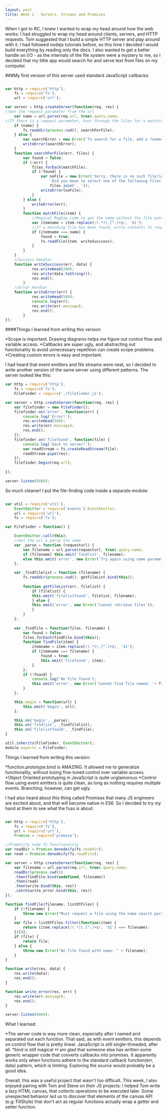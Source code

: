 ```yaml
---
layout: post
title: Week 2 - Servers, Streams and Promises
---
```


When I got to RC, I knew I wanted to wrap my head around how the web works: I had struggled to wrap my head around clients, servers, and HTTP requests. Tom suggested that I build a simple HTTP server and play around with it. I had followed nodejs tutorials before, so this time I decided I would build everything by reading only the docs. I also wanted to get a better handle on I/O - as the internals of the file system were a mystery to me, so I decided that my little app would search for and serve text from files on my computer.

###My first version of this server used standard JavaScript callbacks:

``` javascript

var http = require('http'),
	fs = require('fs'),
	url = require('url');

var server = http.createServer(function(req, res) {
//Get the request parameter from the url
	var name = url.parse(req.url, true).query.name;
//If there is a request parameter, hunt through the files for a matching filename
	if (name) {
		fs.readdir(process.cwd(), searchForFile);
	} else {
		var searchError = new Error('To search for a file, add a ?name=... to your url')
		writeError(searchError);
	}
	function searchForFile(err, files) {
		var found = false;
		if (!err) {
			files.forEach(matchFile);
			if (!found) {
				var noFile = new Error('Sorry, there is no such file!\n' +
					'Did you mean to select one of the following files:\n' + 
					files.join(', '));
				writeError(noFile);
			} 
		} else {
			writeError(err);
		}
		function matchFile(item) {
			//Magical RegExp code to get the name without the file extension
			var itemname = item.replace(/(.*)\.[^.]+$/, '$1');
			//If a matching file has been found, write contents to response
			if (itemname === name) {
				found = true;
				fs.readFile(item, writeSucccess);
			}
		}		
	}
	//Success Handler
	function writeSucccess(err, data) {
			res.writeHead(200);
			res.write(data.toString());
			res.end();
		}
	//Error Handler
	function writeError(err) {
			res.writeHead(500);
			console.log(err);
			res.write(err.message);
			res.end();
		}
});
```

####Things I learned from writing this version: 

*Scope is important. Drawing diagrams helps me figure out control flow and variable access. 
*Callbacks are super ugly, and abstracting out functionality to avoid unnecessary repetition can create scope problems.
*Creating custom errors is easy and important.

I had heard that event emitters and file streams were neat, so I decided to write another version of the same server using different patterns. The server looked like this:

``` js
var http = require('http'),
	fs = require('fs'),
	FileFinder = require('./filefinder.js');

var server = http.createServer(function(req, res) {
	var filefinder = new FileFinder();
	filefinder.on('error', function(err) {
		console.log('Error!');
		res.writeHead(500);
		res.write(err.message);
		res.end();
	});
	filefinder.on('filefound', function(file) {
		console.log('back to server!');
		var readStream = fs.createReadStream(file);
		readStream.pipe(res);
	});
	filefinder.begin(req.url);
	
});

server.listen(8080);
```

So much cleaner! I put the file-finding code inside a separate module:

``` js

var util = require('util'),
	EventEmitter = require('events').EventEmitter,
	url = require('url'),
	fs = require('fs');

var FileFinder = function() {

	EventEmitter.call(this);
	//Get the url & parse the name
	var _parse = function (requesturl) {
		var filename = url.parse(requesturl, true).query.name;
		if (filename) this.emit('findlist', filename);
		else this.emit('error', new Error('Try again using name parameter'));
	};

	var _findfilelist = function (filename) {
		fs.readdir(process.cwd(), getFileList.bind(this));
		
		function getFileList(err, filelist) {
			if (filelist) {
			this.emit('filelistfound', filelist, filename);
			} else {
			this.emit('error', new Error('Cannot retrieve files'));
			}
		}
	};
	
	var _findfile = function(files, filename) {
		var found = false;
		files.forEach(findFile.bind(this));
		function findFile(item) {
			itemname = item.replace(/(.*)\.[^.]+$/, '$1');
			if (itemname === filename) {
				found = true;
				this.emit('filefound', item);
			}
		};
		if (!found) {
			console.log('No File found');
			this.emit('error', new Error('Cannot find file named: '+ filename));
		} 
	};

	this.begin = function(url) {
		this.emit('begin', url);
	};

	this.on('begin', _parse);
	this.on('findlist', _findfilelist);
	this.on('filelistfound', _findfile);
}

util.inherits(FileFinder, EventEmitter);
module.exports = FileFinder;

```

Things I learned from writing this version:

*function.prototype.bind is AMAZING. It allowed me to generalize functionality, without losing fine-tuned control over variable access.
*Object Oriented prototyping in JavaScript is quite unglamorous
*Control flow using event emitters is quite clean, as long as nothing requires multiple events. Branching, however, can get ugly.

I had also heard about this thing called Promises that many JS engineers are excited about, and that will become native in ES6. So I decided to try my hand at them to see what the fuss is about:

``` js

var http = require('http'),
	fs = require('fs'),
	url = require('url'),
	Promise = require('promise');

//Promisify node fs functionality
var readDir = Promise.denodeify(fs.readdir);
var read = Promise.denodeify(fs.readFile);

var server = http.createServer(function(req, res) {
	var filename = url.parse(req.url, true).query.name;
	readDir(process.cwd())
	.then(findFile.bind(undefined, filename))
	.then(read)
	.then(write.bind(this, res))
	.catch(write_error.bind(this, res))
});

function findFile(filename, listOfFiles) {
	if (!filename) {
		throw new Error("Must request a file using the name search parameter");
	}
	var file = listOfFiles.filter(function(item) {
		return (item.replace(/(.*)\.[^.]+$/, '$1') === filename);
	})[0];
	if (file) {
		return file;
	} else {
		throw new Error("No file found with name: " + filename);
	}
}

function write(res, data) {
	res.write(data);
	res.end();
}

function write_error(res, err) {
	res.write(err.message);
	res.end();
}

server.listen(8080);

```

What I learned:

*The server code is way more clean, especially after I named and separated out each function. That said, as with event emitters, this depends on control flow that is pretty linear. JavaScript is _still_ single-threaded, after all.
*bind is still magical
*I am glad that someone else has written some generic wrapper code that converts callbacks into promises. It apparently works only when functions adhere to the standard callback function(err, data) pattern, which is limiting. Exploring the source would probably be a good idea.

Overall, this was a useful project that wasn't too difficult. This week, I also enjoyed pairing with Tom and Steve on their JS projects: I helped Tom write a lazy HTML canvas, that collects operations to be executed later. Some unexpected behavior led us to discover that elements of the canvas API (e.g: FillStyle) that don't act as regular functions actually wrap a getter and setter function. 











